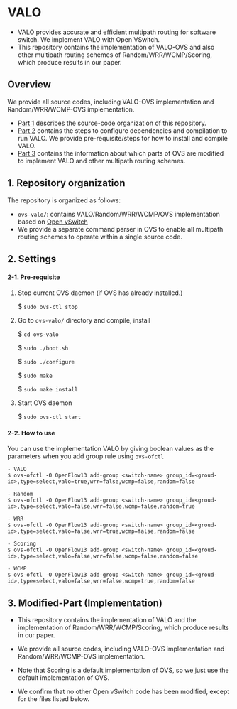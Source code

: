 # VALO 
* VALO provides accurate and efficient multipath routing for software switch. We implement VALO with Open VSwitch.    
* This repository contains the implementation of VALO-OVS and also other multipath routing schemes of Random/WRR/WCMP/Scoring, which produce results in our paper.

## Overview

We provide all source codes, including VALO-OVS implementation and Random/WRR/WCMP-OVS implementation.

* [Part 1](#Repository-organization) describes the source-code organization of this repository.
* [Part 2](#Settings) contains the steps to configure dependencies and compilation to run VALO. We provide pre-requisite/steps for how to install and compile VALO.
* [Part 3](#Modified-Part) contains the information about which parts of OVS are modified to implement VALO and other multipath routing schemes.

## 1. Repository organization 

The repository is organized as follows:

* `ovs-valo/`: contains VALO/Random/WRR/WCMP/OVS implementation based on [Open vSwitch](https://github.com/openvswitch/ovs)
* We provide a separate command parser in OVS to enable all multipath routing schemes to operate within a single source code.

## 2. Settings

#### 2-1. Pre-requisite
  1. Stop current OVS daemon (if OVS has already installed.)

      $ `sudo ovs-ctl stop`

  2. Go to `ovs-valo/` directory and compile, install

      $ `cd ovs-valo`

      $ `sudo ./boot.sh`

      $ `sudo ./configure`

      $ `sudo make`

      $ `sudo make install`

  3. Start OVS daemon

      $ `sudo ovs-ctl start`

 #### 2-2. How to use
 You can use the implementation VALO by giving boolean values as the parameters when you add group rule using `ovs-ofctl` <br>
    
    - VALO 
    $ ovs-ofctl -O OpenFlow13 add-group <switch-name> group_id=<groud-id>,type=select,valo=true,wrr=false,wcmp=false,random=false
    
    - Random
    $ ovs-ofctl -O OpenFlow13 add-group <switch-name> group_id=<groud-id>,type=select,valo=false,wrr=false,wcmp=false,random=true
    
    - WRR 
    $ ovs-ofctl -O OpenFlow13 add-group <switch-name> group_id=<groud-id>,type=select,valo=false,wrr=true,wcmp=false,random=false
    
    - Scoring 
    $ ovs-ofctl -O OpenFlow13 add-group <switch-name> group_id=<groud-id>,type=select,valo=false,wrr=false,wcmp=false,random=false
    
    - WCMP 
    $ ovs-ofctl -O OpenFlow13 add-group <switch-name> group_id=<groud-id>,type=select,valo=false,wrr=false,wcmp=true,random=false

 
## 3. Modified-Part (Implementation)

- This repository contains the implementation of VALO and the implementation of Random/WRR/WCMP/Scoring, which produce results in our paper. <be>

- We provide all source codes, including VALO-OVS implementation and Random/WRR/WCMP-OVS implementation. <be>

- Note that Scoring is a default implementation of OVS, so we just use the default implementation of OVS.

- We confirm that no other Open vSwitch code has been modified, except for the files listed below.<br>

